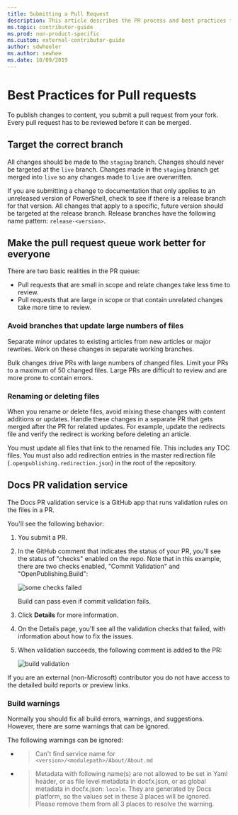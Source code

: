 ```yaml
---
title: Submitting a Pull Request
description: This article describes the PR process and best practices to ensure your contribution can be merged.
ms.topic: contributor-guide
ms.prod: non-product-specific
ms.custom: external-contributor-guide
author: sdwheeler
ms.author: sewhee
ms.date: 10/09/2019
---
```

# Best Practices for Pull requests

To publish changes to content, you submit a pull request from your fork. Every pull request has to
be reviewed before it can be merged.

## Target the correct branch

All changes should be made to the `staging` branch. Changes should never be targeted at the `live`
branch. Changes made in the `staging` branch get merged into `live` so any changes made to `live`
are overwritten.

If you are submitting a change to documentation that only applies to an unreleased version of
PowerShell, check to see if there is a release branch for that version. All changes that apply to
a specific, future version should be targeted at the release branch. Release branches have the
following name pattern: `release-<version>`.

## Make the pull request queue work better for everyone

There are two basic realities in the PR queue:

- Pull requests that are small in scope and relate changes take less time to review.
- Pull requests that are large in scope or that contain unrelated changes take more time to review.

### Avoid branches that update large numbers of files

Separate minor updates to existing articles from new articles or major rewrites. Work on these
changes in separate working branches.

Bulk changes drive PRs with large numbers of changed files. Limit your PRs to a maximum of 50
changed files. Large PRs are difficult to review and are more prone to contain errors.

### Renaming or deleting files

When you rename or delete files, avoid mixing these changes with content additions or updates.
Handle these changes in a separate PR that gets merged after the PR for related updates. For
example, update the redirects file and verify the redirect is working before deleting an article.

You must update all files that link to the renamed file. This includes any TOC files. You must also
add redirection entries in the master redirection file (`.openpublishing.redirection.json`) in the
root of the repository.

## Docs PR validation service

The Docs PR validation service is a GitHub app that runs validation rules on the files in a PR.

You'll see the following behavior:

1. You submit a PR.
1. In the GitHub comment that indicates the status of your PR, you'll see the status of "checks"
   enabled on the repo. Note that in this example, there are two checks enabled, "Commit Validation"
   and "OpenPublishing.Build":

   ![some checks failed](media/powershell-pull-requests/validation-failed.png)

   Build can pass even if commit validation fails.

1. Click **Details** for more information.
1. On the Details page, you'll see all the validation checks that failed, with information about how
   to fix the issues.
1. When validation succeeds, the following comment is added to the PR:

   ![build validation](media/powershell-pull-requests/build-validation.png)

If you are an external (non-Microsoft) contributor you do not have access to the detailed build
reports or preview links.

### Build warnings

Normally you should fix all build errors, warnings, and suggestions. However, there are some
warnings that can be ignored.

The following warnings can be ignored:

- > Can't find service name for `<version>/<modulepath>/About/About.md`

- > Metadata with following name(s) are not allowed to be set in Yaml header, or as file level
  > metadata in docfx.json, or as global metadata in docfx.json: `locale`. They are generated by
  > Docs platform, so the values set in these 3 places will be ignored. Please remove them from all
  > 3 places to resolve the warning.
